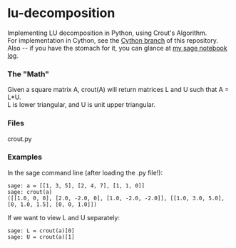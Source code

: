 lu-decomposition
================
Implementing LU decomposition in Python, using Crout's Algorithm.  
For implementation in Cython, see the [Cython branch](https://github.com/shannonzylstra/lu-decomposition/tree/Cython)
of this repository.  
Also -- if you have the stomach for it, you can glance at [my sage notebook log](http://480.sagenb.org/home/Shannon_Zylstra/6/print).

### The "Math"

Given a square matrix A, crout(A) will return matrices L and U such that A = L*U.  
L is lower triangular, and U is unit upper triangular.

### Files
crout.py

### Examples

In the sage command line (after loading the .py file!):

    sage: a = [[1, 3, 5], [2, 4, 7], [1, 1, 0]]
    sage: crout(a)
    ([[1.0, 0, 0], [2.0, -2.0, 0], [1.0, -2.0, -2.0]], [[1.0, 3.0, 5.0], [0, 1.0, 1.5], [0, 0, 1.0]])

If we want to view L and U separately:

    sage: L = crout(a)[0]
    sage: U = crout(a)[1]
